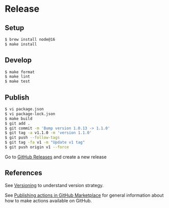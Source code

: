 # Release

## Setup

```bash
$ brew install node@16
$ make install
```

## Develop

```bash
$ make format
$ make lint
$ make test
```

## Publish

```bash
$ vi package.json
$ vi package-lock.json
$ make build
$ git add .
$ git commit -m 'Bump version 1.0.13 -> 1.1.0'
$ git tag -a v1.1.0 -m 'version 1.1.0'
$ git push --follow-tags
$ git tag -fa v1 -m "Update v1 tag"
$ git push origin v1 --force
```

Go to [GitHub Releases](https://github.com/act10ns/slack/releases) and create a new release

## References 

See [Versioning](https://github.com/actions/toolkit/blob/master/docs/action-versioning.md) to understand version strategy.

See [Publishing actions in GitHub Marketplace](https://docs.github.com/en/actions/creating-actions/publishing-actions-in-github-marketplace) for general information about how to make actions available on GitHub.

